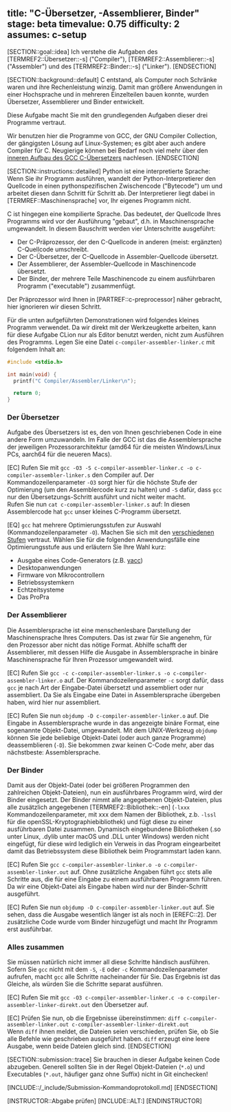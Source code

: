 title: "C-Übersetzer, -Assemblierer, Binder"
stage: beta
timevalue: 0.75
difficulty: 2
assumes: c-setup
---
[SECTION::goal::idea]
Ich verstehe die Aufgaben des [TERMREF2::Übersetzer::-s] ("Compiler"),
[TERMREF2::Assemblierer::-s] ("Assembler") und des [TERMREF2::Binder::-s] ("Linker").
[ENDSECTION]

[SECTION::background::default]
C entstand, als Computer noch Schränke waren und ihre Rechenleistung winzig.
Damit man größere Anwendungen in einer Hochsprache und in mehreren Einzelteilen
bauen konnte, wurden Übersetzer, Assemblierer und Binder entwickelt.

Diese Aufgabe macht Sie mit den grundlegenden Aufgaben dieser drei Programme
vertraut.

Wir benutzen hier die Programme von GCC, der GNU Compiler Collection,
der gängigsten Lösung auf Linux-Systemen;
es gibt aber auch andere Compiler für C.
Neugierige können bei Bedarf noch viel mehr über den 
[inneren Aufbau des GCC C-Übersetzers](https://en.wikibooks.org/wiki/GNU_C_Compiler_Internals/GNU_C_Compiler_Architecture)
nachlesen.
[ENDSECTION]

[SECTION::instructions::detailed]
Python ist eine interpretierte Sprache: 
Wenn Sie ihr Programm ausführen, wandelt der Python-Interpretierer den
Quellcode in einen pythonspezifischen Zwischencode ("Bytecode") um und arbeitet
diesen dann Schritt für Schritt ab.
Der Interpretierer liegt dabei in [TERMREF::Maschinensprache] vor, Ihr eigenes Programm
nicht.

C ist hingegen eine kompilierte Sprache.
Das bedeutet, der Quellcode Ihres Programms wird
vor der Ausführung "gebaut", d.h. in Maschinensprache umgewandelt.
In diesem Bauschritt werden vier Unterschritte ausgeführt:

- Der C-Präprozessor, der den C-Quellcode in anderen (meist: ergänzten)
  C-Quellcode umschreibt.
- Der C-Übersetzer, der C-Quellcode in Assembler-Quellcode übersetzt.
- Der Assemblierer, der Assembler-Quellcode in Maschinencode übersetzt.
- Der Binder, der mehrere Teile Maschinencode zu einem ausführbaren Programm
  ("executable") zusammenfügt.

Der Präprozessor wird Ihnen in [PARTREF::c-preprocessor] näher gebracht,
hier ignorieren wir diesen Schritt.

Für die unten aufgeführten Demonstrationen wird folgendes kleines Programm
verwendet.
Da wir direkt mit der Werkzeugkette arbeiten, kann für diese Aufgabe CLion
nur als Editor benutzt werden, nicht zum Ausführen des Programms.
Legen Sie eine Datei `c-compiler-assembler-linker.c` mit folgendem Inhalt an:
```c
#include <stdio.h>

int main(void) {
  printf("C Compiler/Assembler/Linker\n");

  return 0;
}
```

### Der Übersetzer

Aufgabe des Übersetzers ist es, den von Ihnen geschriebenen Code in eine
andere Form umzuwandeln.
Im Falle der GCC ist das die Assemblersprache der jeweiligen
Prozessorarchitektur (amd64 für die meisten Windows/Linux PCs, aarch64 für die
neueren Macs).

[EC] Rufen Sie mit
`gcc -O3 -S c-compiler-assembler-linker.c -o c-compiler-assembler-linker.s`
den Compiler auf.
Der Kommandozeilenparameter `-O3` sorgt hier für die höchste Stufe der
Optimierung (um den Assemblercode kurz zu halten) und `-S` dafür, dass `gcc`
nur den Übersetzungs-Schritt ausführt und nicht weiter macht.  
Rufen Sie nun `cat c-compiler-assembler-linker.s` auf:
In diesen Assemblercode hat `gcc` unser kleines C-Programm übersetzt.

[EQ] `gcc` hat mehrere Optimierungsstufen zur Auswahl
(Kommandozeilenparameter `-O`).
Machen Sie sich mit den 
[verschiedenen Stufen](https://gcc.gnu.org/onlinedocs/gcc/Optimize-Options.html)
vertraut.
Wählen Sie für die folgenden Anwendungsfälle eine Optimierungsstufe aus
und erläutern Sie Ihre Wahl kurz:

- Ausgabe eines Code-Generators (z.B. [yacc](https://www.gnu.org/software/bison/))
- Desktopanwendungen
- Firmware von Mikrocontrollern
- Betriebssystemkern
- Echtzeitsysteme
- Das ProPra


### Der Assemblierer

Die Assemblersprache ist eine menschenlesbare Darstellung der Maschinensprache
Ihres Computers.
Das ist zwar für Sie angenehm, für den Prozessor aber nicht das nötige Format.
Abhilfe schafft der Assemblierer, mit dessen Hilfe die Ausgabe in
Assemblersprache in binäre Maschinensprache für Ihren Prozessor umgewandelt
wird.

[EC] Rufen Sie
`gcc -c c-compiler-assembler-linker.s -o c-compiler-assembler-linker.o`
auf.
Der Kommandozeilenparameter `-c` sorgt dafür, dass `gcc` je nach Art der
Eingabe-Datei übersetzt und assembliert oder nur assembliert.
Da Sie als Eingabe eine Datei in Assemblersprache übergeben haben, 
wird hier nur assembliert.

[EC] Rufen Sie nun `objdump -D c-compiler-assembler-linker.o` auf.
Die Eingabe in Assemblersprache wurde in das angezeigte binäre Format, eine
sogenannte Objekt-Datei, umgewandelt. Mit dem UNIX-Werkzeug `objdump` können
Sie jede beliebige Objekt-Datei (oder auch ganze Programme) deassemblieren
(`-D`).
Sie bekommen zwar keinen C-Code mehr, aber das nächstbeste: Assemblersprache.


### Der Binder

Damit aus der Objekt-Datei (oder bei größeren Programmen den zahlreichen
Objekt-Dateien), nun ein ausführbares Programm wird, wird der Binder
eingesetzt.
Der Binder nimmt alle angegebenen Objekt-Dateien, plus alle zusätzlich
angegebenen [TERMREF2::Bibliothek::-en] (`-lxxx` Kommandozeilenparameter,
mit xxx dem Namen der Bibliothek, z.b. `-lssl` für die
openSSL-Kryptographiebibliothek) und fügt diese zu einer ausführbaren Datei
zusammen.
Dynamisch eingebundene Bibliotheken (.so unter Linux, .dylib unter macOS und
.DLL unter Windows) werden nicht eingefügt, für diese wird lediglich ein
Verweis in das Program eingearbeitet damit das Betriebssystem diese Bibliothek
beim Programmstart laden kann.

[EC] Rufen Sie
`gcc c-compiler-assembler-linker.o -o c-compiler-assembler-linker.out`
auf.
Ohne zusätzliche Angaben führt `gcc` stets alle Schritte aus, die für eine
Eingabe zu einem ausführbaren Programm führen.
Da wir eine Objekt-Datei als Eingabe haben wird nur der Binder-Schritt
ausgeführt.

[EC] Rufen Sie nun `objdump -D c-compiler-assembler-linker.out` auf.
Sie sehen, dass die Ausgabe wesentlich länger ist als noch in [EREFC::2].
Der zusätzliche Code wurde vom Binder hinzugefügt und macht Ihr Programm erst
ausführbar.

### Alles zusammen

Sie müssen natürlich nicht immer all diese Schritte händisch ausführen.
Sofern Sie `gcc` nicht mit dem `-S`, `-E` oder `-c` Kommandozeilenparameter
aufrufen, macht `gcc` alle Schritte nacheinander für Sie.
Das Ergebnis ist das Gleiche, als würden Sie die Schritte separat ausführen.

[EC] Rufen Sie mit
`gcc -O3 c-compiler-assembler-linker.c -o c-compiler-assembler-linker-direkt.out`
den Übersetzer auf.  

[EC] Prüfen Sie nun, ob die Ergebnisse übereinstimmen:
`diff c-compiler-assembler-linker.out c-compiler-assembler-linker-direkt.out`  
Wenn `diff` ihnen meldet, die Dateien seien verschieden, prüfen Sie,
ob Sie alle Befehle wie geschrieben ausgeführt haben.
`diff` erzeugt eine leere Ausgabe, wenn beide Dateien gleich sind.
[ENDSECTION]

[SECTION::submission::trace]
Sie brauchen in dieser Aufgabe keinen Code abzugeben.
Generell sollten Sie in der Regel Objekt-Dateien (`*.o`) und 
Executables (`*.out`, häufiger ganz ohne Suffix) nicht in Git einchecken!

[INCLUDE::/_include/Submission-Kommandoprotokoll.md]
[ENDSECTION]

[INSTRUCTOR::Abgabe prüfen]
[INCLUDE::ALT:]
[ENDINSTRUCTOR]
